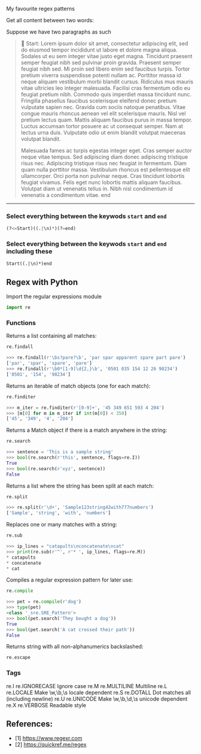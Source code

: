 My favourite regex patterns

Get all content between two words:

Suppose we have two paragraphs as such

>📝 Start: Lorem ipsum dolor sit amet, consectetur adipiscing elit, sed do eiusmod tempor incididunt ut labore et dolore magna aliqua. Sodales ut eu sem integer vitae justo eget magna. Tincidunt praesent semper feugiat nibh sed pulvinar proin gravida. Praesent semper feugiat nibh sed. Mi proin sed libero enim sed faucibus turpis. Tortor pretium viverra suspendisse potenti nullam ac. Porttitor massa id neque aliquam vestibulum morbi blandit cursus. Ridiculus mus mauris vitae ultricies leo integer malesuada. Facilisi cras fermentum odio eu feugiat pretium nibh. Commodo quis imperdiet massa tincidunt nunc. Fringilla phasellus faucibus scelerisque eleifend donec pretium vulputate sapien nec. Gravida cum sociis natoque penatibus. Vitae congue mauris rhoncus aenean vel elit scelerisque mauris. Nisl vel pretium lectus quam. Mattis aliquam faucibus purus in massa tempor. Luctus accumsan tortor posuere ac ut consequat semper. Nam at lectus urna duis. Vulputate odio ut enim blandit volutpat maecenas volutpat blandit.
> >
> Malesuada fames ac turpis egestas integer eget. Cras semper auctor neque vitae tempus. Sed adipiscing diam donec adipiscing tristique risus nec. Adipiscing tristique risus nec feugiat in fermentum. Diam quam nulla porttitor massa. Vestibulum rhoncus est pellentesque elit ullamcorper. Orci porta non pulvinar neque. Cras tincidunt lobortis feugiat vivamus. Felis eget nunc lobortis mattis aliquam faucibus. Volutpat diam ut venenatis tellus in. Nibh nisl condimentum id venenatis a condimentum vitae. end
---

### Select everything between the keywods `start` and `end`

```python
(?<=Start)((.|\n)*)(?=end)
```

### Select everything between the keywods `start` and `end` including these

`Start((.|\n)*)end`

## Regex with Python

Import the regular expressions module

```python
import re
```

### Functions

Returns a list containing all matches:
```python
re.findall

>>> re.findall(r'\bs?pare?\b', 'par spar apparent spare part pare')
['par', 'spar', 'spare', 'pare']
>>> re.findall(r'\b0*[1-9]\d{2,}\b', '0501 035 154 12 26 98234')
['0501', '154', '98234']
```

Returns an iterable of match objects (one for each match):
```python
re.finditer

>>> m_iter = re.finditer(r'[0-9]+', '45 349 651 593 4 204')
>>> [m[0] for m in m_iter if int(m[0]) < 350]
['45', '349', '4', '204']
```

Returns a Match object if there is a match anywhere in the string:
```python
re.search 

>>> sentence = 'This is a sample string'
>>> bool(re.search(r'this', sentence, flags=re.I))
True
>>> bool(re.search(r'xyz', sentence))
False

```

Returns a list where the string has been split at each match:
```python
re.split

>>> re.split(r'\d+', 'Sample123string42with777numbers')
['Sample', 'string', 'with', 'numbers']
```

Replaces one or many matches with a string:
```python
re.sub

>>> ip_lines = "catapults\nconcatenate\ncat"
>>> print(re.sub(r'^', r'* ', ip_lines, flags=re.M))
* catapults
* concatenate
* cat
```

Compiles a regular expression pattern for later use:
```python
re.compile

>>> pet = re.compile(r'dog')
>>> type(pet)
<class '_sre.SRE_Pattern'>
>>> bool(pet.search('They bought a dog'))
True
>>> bool(pet.search('A cat crossed their path'))
False
```

Returns string with all non-alphanumerics backslashed:
```python
re.escape
```

### Tags

re.I 	re.IGNORECASE 	Ignore case
re.M 	re.MULTILINE 	Multiline
re.L 	re.LOCALE 	Make \w,\b,\s locale dependent
re.S 	re.DOTALL 	Dot matches all (including newline)
re.U 	re.UNICODE 	Make \w,\b,\d,\s unicode dependent
re.X 	re.VERBOSE 	Readable style

## References:

* [1] https://www.regexr.com
* [2] https://quickref.me/regex